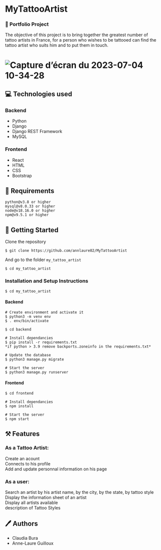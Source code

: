 # MyTattooArtist
### 📌 Portfolio Project
The objective of this project is to bring together the greatest number of tattoo artists in France, for a person who wishes to be tattooed can find the tattoo artist who suits him and to put them in touch.  
# ![Capture d’écran du 2023-07-04 10-34-28](https://github.com/annlaure02/MyTattooArtist/assets/113631115/541f0abf-3d10-43e8-9ed3-5d5ac792c394)

## 💻 Technologies used
### Backend
* Python
* Django
* Django REST Framework
* MySQL

### Frontend
* React
* HTML
* CSS
* Bootstrap

## 📝 Requirements
```
python@v3.8 or higher
mysql@v8.0.33 or higher
node@v18.16.0 or higher
npm@v9.5.1 or higher
```
## 🚀 Getting Started
Clone the repository
```
$ git clone https://github.com/annlaure02/MyTattooArtist
```
And go to the folder ``` my_tattoo_artist ```
```
$ cd my_tattoo_artist
```
### Installation and Setup Instructions
```
$ cd my_tattoo_artist
```
#### Backend
```
# Create environment and activate it
$ python3 -m venv env
$ . env/bin/activate

$ cd backend

# Install dependancies
$ pip install -r requirements.txt
*if python > 3.9 remove backports.zoneinfo in the requirements.txt*

# Update the database
$ python3 manage.py migrate

# Start the server
$ python3 manage.py runserver
```
#### Frontend
```
$ cd frontend

# Install dependancies
$ npm install

# Start the server
$ npm start
```
## ⚒ Features
### As a Tattoo Artist:
Create an acount  
Connects to his profile  
Add and update personnal information on his page  
### As a user:
Search an artist by his artist name, by the city, by the state, by tattoo style
Display the information sheet of an artist  
Display all artists available  
description of Tattoo Styles  

## 🖊 Authors
* Claudia Bura
* Anne-Laure Guilloux
